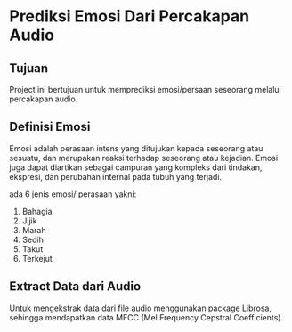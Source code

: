 # Prediksi Emosi Dari Percakapan Audio

## Tujuan
Project ini bertujuan untuk memprediksi emosi/persaan seseorang melalui percakapan audio.

## Definisi Emosi
Emosi adalah perasaan intens yang ditujukan kepada seseorang atau sesuatu, dan merupakan reaksi terhadap seseorang atau kejadian. Emosi juga dapat diartikan sebagai campuran yang kompleks dari tindakan, ekspresi, dan perubahan internal pada tubuh yang terjadi.

ada 6 jenis emosi/ perasaan yakni:
1. Bahagia
2. Jijik
3. Marah
4. Sedih
5. Takut
6. Terkejut

## Extract Data dari Audio
Untuk mengekstrak data dari file audio menggunakan package Librosa, sehingga mendapatkan data MFCC (Mel Frequency Cepstral Coefficients). 